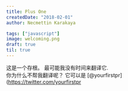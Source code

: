 ```yaml
---
title: Plus One
createdDate: "2018-02-01"
author: Necmettin Karakaya

tags: ["javascript"]
image: welcoming.png
draft: true
til: true
---
```


这是一个存根。 最可能我没有时间来翻译它.  
你为什么不帮我翻译呢？ 它可以是 [@yourfirstpr](https://twitter.com/yourfirstpr
